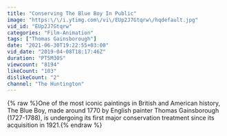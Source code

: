 ```yaml
---
title: "Conserving The Blue Boy In Public"
image: "https:\/\/i.ytimg.com\/vi\/EUp2J7Gtqrw\/hqdefault.jpg"
vid_id: "EUp2J7Gtqrw"
categories: "Film-Animation"
tags: ["Thomas Gainsborough"]
date: "2021-06-30T19:22:55+03:00"
vid_date: "2019-04-08T18:17:46Z"
duration: "PT5M30S"
viewcount: "8194"
likeCount: "103"
dislikeCount: "2"
channel: "The Huntington"
---
```

{% raw %}One of the most iconic paintings in British and American history, The Blue Boy, made around 1770 by English painter Thomas Gainsborough (1727-1788), is undergoing its first major conservation treatment since its acquisition in 1921.{% endraw %}
